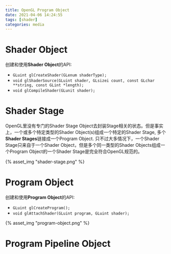 ```yaml
---
title: OpenGL Program Object
date: 2021-04-06 14:24:55
tags: [shader]
categories: media
---
```


# Shader Object
创建和使用**Shader Object**的API:
- `GLuint glCreateShader(GLenum shaderType);`
- `void glShaderSource(GLuint shader, GLsizei count, const GLchar **string, const GLint *length);`
- `void glCompileShader(GLunit shader);`

# Shader Stage
OpenGL里没有专门的Shader Stage Object去封装Stage相关的状态。但是事实上，一个或多个特定类型的Shader Object(s)组成一个特定的Shader Stage, 多个**Shader Stages**链接成一个Program Object. 只不过大多情况下，一个Shader Stage只来自于一个Shader Object，但是多个同一类型的Shader Objects组成一个Program Object的一个Shader Stage是完全符合OpenGL规范的。

{% asset_img "shader-stage.png" %}

# Program Object
创建和使用**Program Object**的API:
- `GLuint glCreateProgram();`
- `void glAttachShader(GLuint program, GLuint shader);`

{% asset_img "program-object.png" %}

# Program Pipeline Object

